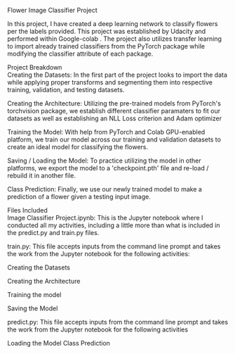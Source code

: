 Flower Image Classifier Project

In this project, I have created a deep learning network to classify flowers per the labels provided. 
This project was established by Udacity and performed within Google-colab .
The project also utilizes transfer learning to import already trained classifiers from the PyTorch package while modifying the classifier attribute of each package.

 Project Breakdown                                                                                         
Creating the Datasets: In the first part of the project looks to import the data while applying proper transforms and segmenting them into respective training, validation, and testing datasets.

Creating the Architecture: Utilizing the pre-trained models from PyTorch's torchvision package, we establish different classifier paramaters to fit our datasets as well as establishing an NLL Loss criterion and Adam optimizer

Training the Model: With help from PyTorch and Colab GPU-enabled platform, we train our model across our training and validation datasets to create an ideal model for classifying the flowers.

Saving / Loading the Model: To practice utilizing the model in other platforms, we export the model to a 'checkpoint.pth' file and re-load / rebuild it in another file.

Class Prediction: Finally, we use our newly trained model to make a prediction of a flower given a testing input image.

Files Included                                                                                             
Image Classifier Project.ipynb: This is the Jupyter notebook where I conducted all my activities, including a little more than what is included in the predict.py and train.py files.

train.py: This file accepts inputs from the command line prompt and takes the work from the Jupyter notebook for the following activities:

Creating the Datasets

Creating the Architecture

Training the model

Saving the Model

predict.py: This file accepts inputs from the command line prompt and takes the work from the Jupyter notebook for the following activities

Loading the Model
Class Prediction
   